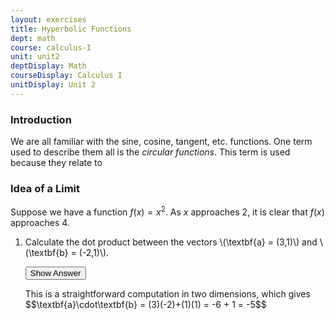 ```yaml
---
layout: exercises
title: Hyperbolic Functions
dept: math
course: calculus-I
unit: unit2
deptDisplay: Math
courseDisplay: Calculus I
unitDisplay: Unit 2
---
```


### Introduction
We are all familiar with the sine, cosine, tangent, etc. functions. One term used to describe them all is the *circular functions*. This term is used because they relate to 




### Idea of a Limit

Suppose we have a function $f(x) = x^2$. As $x$ approaches 2, it is clear that $f(x)$ approaches 4. 



<ol>
<li> <div> Calculate the dot product between the vectors \(\textbf{a} = (3,1)\) and \(\textbf{b} = (-2,1)\). </div>

<button onclick="myFunction('answer1')" class="answerButton">Show Answer</button>
<div  id="answer1" class="answer">
This is a straightforward computation in two dimensions, which gives 
$$\textbf{a}\cdot\textbf{b} = (3)(-2)+(1)(1) = -6 + 1 = -5$$ 
</div> </li>

</ol>

